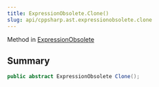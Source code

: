 ```yaml
---
title: ExpressionObsolete.Clone()
slug: api/cppsharp.ast.expressionobsolete.clone
---
```

Method in [ExpressionObsolete](/api/cppsharp/ast/expressionobsolete)

## Summary



```csharp
public abstract ExpressionObsolete Clone();
```


